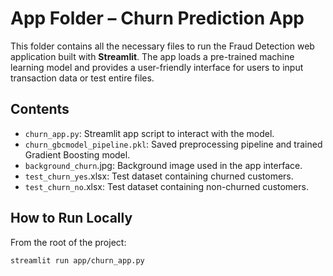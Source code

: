 # App Folder – Churn Prediction App

This folder contains all the necessary files to run the Fraud Detection web application built with **Streamlit**. The app loads a pre-trained machine learning model and provides a user-friendly interface for users to input transaction data or test entire files.

## Contents

- `churn_app.py`: Streamlit app script to interact with the model.
- `churn_gbcmodel_pipeline.pkl`: Saved preprocessing pipeline and trained Gradient Boosting model.
- `background_churn`.jpg: Background image used in the app interface.
- `test_churn_yes`.xlsx: Test dataset containing churned customers.
- `test_churn_no`.xlsx: Test dataset containing non-churned customers.

## How to Run Locally

From the root of the project:

```bash
streamlit run app/churn_app.py